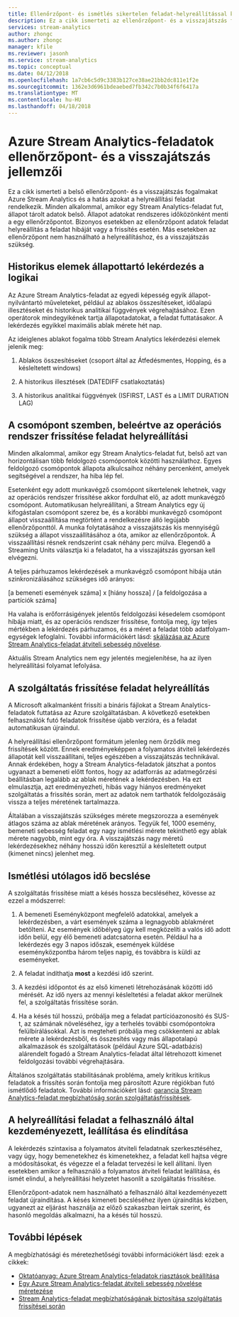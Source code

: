 ```yaml
---
title: Ellenőrzőpont- és ismétlés sikertelen feladat-helyreállítással kapcsolatos fogalmakról Azure Stream Analytics
description: Ez a cikk ismerteti az ellenőrzőpont- és a visszajátszás feladat helyreállítással kapcsolatos fogalmakról Azure Stream Analytics.
services: stream-analytics
author: zhongc
ms.author: zhongc
manager: kfile
ms.reviewer: jasonh
ms.service: stream-analytics
ms.topic: conceptual
ms.date: 04/12/2018
ms.openlocfilehash: 1a7cb6c5d9c3383b127ce38ae21bb2dc811e1f2e
ms.sourcegitcommit: 1362e3d6961bdeaebed7fb342c7b0b34f6f6417a
ms.translationtype: MT
ms.contentlocale: hu-HU
ms.lasthandoff: 04/18/2018
---
```

# <a name="checkpoint-and-replay-concepts-in-azure-stream-analytics-jobs"></a>Azure Stream Analytics-feladatok ellenőrzőpont- és a visszajátszás jellemzői
Ez a cikk ismerteti a belső ellenőrzőpont- és a visszajátszás fogalmakat Azure Stream Analytics és a hatás azokat a helyreállítási feladat rendelkezik. Minden alkalommal, amikor egy Stream Analytics-feladat fut, állapot tárolt adatok belső. Állapot adatokat rendszeres időközönként menti a egy ellenőrzőpontot. Bizonyos esetekben az ellenőrzőpont adatok feladat helyreállítás a feladat hibáját vagy a frissítés esetén. Más esetekben az ellenőrzőpont nem használható a helyreállításhoz, és a visszajátszás szükség.

## <a name="stateful-query-logic-in-temporal-elements"></a>Historikus elemek állapottartó lekérdezés a logikai
Az Azure Stream Analytics-feladat az egyedi képesség egyik állapot-nyilvántartó műveleteket, például az ablakos összesítéseket, időalapú illesztéseket és historikus analitikai függvények végrehajtásához. Ezen operátorok mindegyikének tartja állapotadatokat, a feladat futtatásakor. A lekérdezés egyikkel maximális ablak mérete hét nap. 

Az ideiglenes ablakot fogalma több Stream Analytics lekérdezési elemek jelenik meg:
1. Ablakos összesítéseket (csoport által az Átfedésmentes, Hopping, és a késleltetett windows)

2. A historikus illesztések (DATEDIFF csatlakoztatás)

3. A historikus analitikai függvények (ISFIRST, LAST és a LIMIT DURATION LAG)


## <a name="job-recovery-from-node-failure-including-os-upgrade"></a>A csomópont szemben, beleértve az operációs rendszer frissítése feladat helyreállítási
Minden alkalommal, amikor egy Stream Analytics-feladat fut, belső azt van horizontálisan több feldolgozó csomópontok közötti használathoz. Egyes feldolgozó csomópontok állapota alkulcsaihoz néhány percenként, amelyek segítségével a rendszer, ha hiba lép fel.

Esetenként egy adott munkavégző csomópont sikertelenek lehetnek, vagy az operációs rendszer frissítése akkor fordulhat elő, az adott munkavégző csomópont. Automatikusan helyreállítani, a Stream Analytics egy új kifogástalan csomópont szerez be, és a korábbi munkavégző csomópont állapot visszaállítása megtörtént a rendelkezésre álló legújabb ellenőrzőponttól. A munka folytatásához a visszajátszás kis mennyiségű szükség a állapot visszaállításához a óta, amikor az ellenőrzőpontok. A visszaállítási résnek rendszerint csak néhány perc múlva. Elegendő a Streaming Units választja ki a feladatot, ha a visszajátszás gyorsan kell elvégezni. 

A teljes párhuzamos lekérdezések a munkavégző csomópont hibája után szinkronizálásához szükséges idő arányos:

[a bemeneti események száma] x [hiány hossza] / [a feldolgozása a partíciók száma]

Ha valaha is erőforrásigények jelentős feldolgozási késedelem csomópont hibája miatt, és az operációs rendszer frissítése, fontolja meg, így teljes mértékben a lekérdezés párhuzamos, és a méret a feladat több adatfolyam-egységek lefoglalni. További információkért lásd: [skálázása az Azure Stream Analytics-feladat átviteli sebesség növelése](stream-analytics-scale-jobs.md).

Aktuális Stream Analytics nem egy jelentés megjelenítése, ha az ilyen helyreállítási folyamat lefolyása.

## <a name="job-recovery-from-a-service-upgrade"></a>A szolgáltatás frissítése feladat helyreállítás 
A Microsoft alkalmanként frissíti a bináris fájlokat a Stream Analytics-feladatok futtatása az Azure szolgáltatásban. A következő esetekben felhasználók futó feladatok frissítése újabb verzióra, és a feladat automatikusan újraindul. 

A helyreállítási ellenőrzőpont formátum jelenleg nem őrződik meg frissítések között. Ennek eredményeképpen a folyamatos átviteli lekérdezés állapotát kell visszaállítani, teljes egészében a visszajátszás technikával. Annak érdekében, hogy a Stream Analytics-feladatok játszhat a pontos ugyanazt a bemeneti előtt fontos, hogy az adatforrás az adatmegőrzési beállításban legalább az ablak méretének a lekérdezésben. Ha ezt elmulasztja, azt eredményezheti, hibás vagy hiányos eredményeket szolgáltatás a frissítés során, mert az adatok nem tarthatók feldolgozásáig vissza a teljes méretének tartalmazza.

Általában a visszajátszás szükséges mérete megszorozza a események átlagos száma az ablak méretének arányos. Tegyük fel, 1000 esemény, bemeneti sebesség feladat egy nagy ismétlési mérete tekinthető egy ablak mérete nagyobb, mint egy óra. A visszajátszás nagy méretű lekérdezésekhez néhány hosszú időn keresztül a késleltetett output (kimenet nincs) jelenhet meg. 

## <a name="estimate-replay-catch-up-time"></a>Ismétlési utólagos idő becslése
A szolgáltatás frissítése miatt a késés hossza becsléséhez, kövesse az ezzel a módszerrel:

1. A bemeneti Eseményközpont megfelelő adatokkal, amelyek a lekérdezésben, a várt események száma a legnagyobb ablakméret betölteni. Az események időbélyeg úgy kell megközelíti a valós idő adott időn belül, egy élő bemeneti adatcsatorna esetén. Például ha a lekérdezés egy 3 napos időszak, események küldése eseményközpontba három teljes napig, és továbbra is küldi az eseményeket. 

2. A feladat indíthatja **most** a kezdési idő szerint. 

3. A kezdési időpontot és az első kimeneti létrehozásának közötti idő mérését. Az idő nyers az mennyi késleltetési a feladat akkor merülnek fel, a szolgáltatás frissítése során.

4. Ha a késés túl hosszú, próbálja meg a feladat partícióazonosító és SUS-t, az számának növeléséhez, így a terhelés további csomópontokra felülbírálásokkal. Azt is megteheti próbálja meg csökkenteni az ablak mérete a lekérdezésből, és összesítés vagy más állapotalapú alkalmazások és szolgáltatások (például Azure SQL-adatbázis) alárendelt fogadó a Stream Analytics-feladat által létrehozott kimenet feldolgozási további végrehajtására.

Általános szolgáltatás stabilitásának probléma, amely kritikus kritikus feladatok a frissítés során fontolja meg párosított Azure régiókban futó ismétlődő feladatok. További információkért lásd: [garancia Stream Analytics-feladat megbízhatóság során szolgáltatásfrissítések](stream-analytics-job-reliability.md).

## <a name="job-recovery-from-a-user-initiated-stop-and-start"></a>A helyreállítási feladat a felhasználó által kezdeményezett, leállítása és elindítása
A lekérdezés szintaxisa a folyamatos átviteli feladatnak szerkesztéséhez, vagy úgy, hogy bemenetekhez és kimenetekhez, a feladat kell hajtsa végre a módosításokat, és végezze el a feladat tervezési le kell állítani. Ilyen esetekben amikor a felhasználó a folyamatos átviteli feladat leállítása, és ismét elindul, a helyreállítási helyzetet hasonlít a szolgáltatás frissítése. 

Ellenőrzőpont-adatok nem használható a felhasználó által kezdeményezett feladat újraindítása. A késés kimeneti becsléséhez ilyen újraindítás közben, ugyanezt az eljárást használja az előző szakaszban leírtak szerint, és hasonló megoldás alkalmazni, ha a késés túl hosszú.

## <a name="next-steps"></a>További lépések
A megbízhatósági és méretezhetőségi további információkért lásd: ezek a cikkek:
- [Oktatóanyag: Azure Stream Analytics-feladatok riasztások beállítása](stream-analytics-set-up-alerts.md)
- [Egy Azure Stream Analytics-feladat átviteli sebesség növelése méretezése](stream-analytics-scale-jobs.md)
- [Stream Analytics-feladat megbízhatóságának biztosítása szolgáltatás frissítései során](stream-analytics-job-reliability.md)
